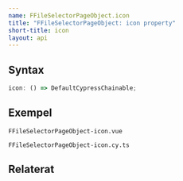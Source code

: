```yaml
---
name: FFileSelectorPageObject.icon
title: "FFileSelectorPageObject: icon property"
short-title: icon
layout: api
---
```


## Syntax

```ts nocompile nolint
icon: () => DefaultCypressChainable;
```

## Exempel

```import static
FFileSelectorPageObject-icon.vue
```

```import
FFileSelectorPageObject-icon.cy.ts
```

## Relaterat
